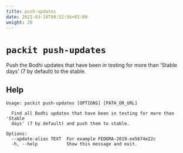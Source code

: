 ```yaml
---
title: push-updates
date: 2021-03-18T08:52:56+01:00
weight: 20
---
```


# `packit push-updates`

Push the Bodhi updates that have been in testing for more than 'Stable days' (7 by default)
to the stable.


## Help

    Usage: packit push-updates [OPTIONS] [PATH_OR_URL]

      Find all Bodhi updates that have been in testing for more than 'Stable
      days' (7 by default) and push them to stable.

    Options:
      --update-alias TEXT  For example FEDORA-2019-ee5674e22c
      -h, --help           Show this message and exit.
